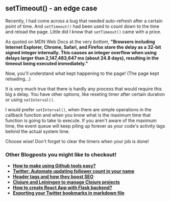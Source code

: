 ## setTimeout() - an edge case

Recently, I had come across a bug that needed auto-refresh after a certain point of time. And `setTimeout()` had been used to count down to the time and reload the page. Little did I know that `setTimeout()` came with a price. 


As quoted on MDN Web Docs at the very _bottom_, **"Browsers including Internet Explorer, Chrome, Safari, and Firefox store the delay as a 32-bit signed integer internally. This causes an integer overflow when using delays larger than 2,147,483,647 ms (about 24.8 days), resulting in the timeout being executed immediately."**


Now, you'll understand what kept happening to the page! (The page kept reloading...)


It is very much true that there is hardly any process that would require this big a delay. You have other options, like reseting timer after certain duration or using `setInterval()`. 

I would prefer `setInterval()`, when there are simple operations in the callback function and when you know what is the maximum time that function is going to take to execute. If you aren't aware of the maximum time, the event queue will keep piling up forever as your code's activity lags behind the actual system time. 

Choose wise! Don't forget to clear the timers when your job is done!

### Other Blogposts you might like to checkout!

- **[How to make using Github tools easy?](https://divyajyotiuk.hashnode.dev/how-to-make-using-github-tools-easy-ckecebppj00h4a7s1canncfm7)**
- **[Twitter: Automate updating follower count in your name](https://divyajyotiuk.hashnode.dev/twitter-automate-updating-follower-count-in-your-name-ckeh597ez02z8p2s1fkdkg1su
)**
- **[Header tags and how they boost SEO](https://divyajyotiuk.hashnode.dev/header-tags-and-how-they-boost-seo-ckemx9ynn04kg99s1hwat4t1m)**
- **[Clojure and Leiningen to manage Clojure projects](https://divyajyotiuk.hashnode.dev/clojure-and-leiningen-to-manage-clojure-projects-ckesb05t1005qs6s1gvcy7nfj)**
- **[How to create React App with Flask backend?](https://divyajyotiuk.hashnode.dev/how-to-create-react-app-with-flask-backend-ckfl971az02si5ds1h7qnabk9)**
- **[Exporting your Twitter bookmarks in markdown file](https://divyajyotiuk.hashnode.dev/exporting-your-twitter-bookmarks-in-markdown-file)**
